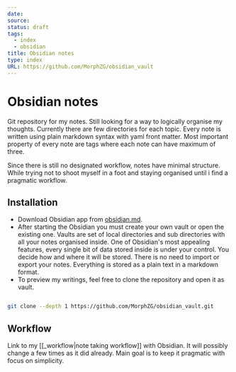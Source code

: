 ```yaml
---
date:
source:
status: draft
tags:
  - index
  - obsidian
title: Obsidian notes
type: index
URL: https://github.com/MorphZG/obsidian_vault
---
```


# Obsidian notes

Git repository for my notes. Still looking for a way to logically organise my thoughts. Currently there are few directories for each topic. Every note is written using plain markdown syntax with yaml front matter. Most important property of every note are tags where each note can have maximum of three.

Since there is still no designated workflow, notes have minimal structure. While trying not to shoot myself in a foot and staying organised until i find a pragmatic workflow.

## Installation

- Download Obsidian app from [obsidian.md](https://obsidian.md/).
- After starting the Obsidian you must create your own vault or open the existing one. Vaults are set of local directories and sub directories with all your notes organised inside. One of Obsidian's most appealing features, every single bit of data stored inside is under your control. You decide how and where it will be stored. There is no need to import or export your notes. Everything is stored as a plain text in a markdown format.
- To preview my writings, feel free to clone the repository and open it as vault.

```sh

git clone --depth 1 https://github.com/MorphZG/obsidian_vault.git
```

## Workflow

Link to my [[_workflow|note taking workflow]] with Obsidian. It will possibly change a few times as it did already. Main goal is to keep it pragmatic with focus on simplicity.
